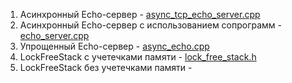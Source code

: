 1. Асинхронный Echo-сервер - [async_tcp_echo_server.cpp](https://github.com/boostorg/asio/blob/develop/example/cpp11/echo/async_tcp_echo_server.cpp)
2. Асинхронный Echo-сервер с использованием сопрограмм - [echo_server.cpp](https://github.com/boostorg/asio/blob/develop/example/cpp17/coroutines_ts/echo_server.cpp)
3. Упрощенный Echo-сервер - [async_echo.cpp](./async_echo.cpp)
4. LockFreeStack с учетечками памяти - [lock_free_stack.h](./lock_free_stack.h)
5. LockFreeStack без учетечками памяти - 
